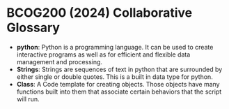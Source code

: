 # BCOG200 (2024) Collaborative Glossary

- **python**: Python is a programming language. It can be used to create interactive programs as well as for efficient and flexible data management and processing.
- **Strings**: Strings are sequences of text in python that are surrounded by either single or double quotes. This is a built in data type for python. 
- **Class**: A Code template for creating objects. Those objects have many functions built into them that associate certain behaviors that the script will run.
